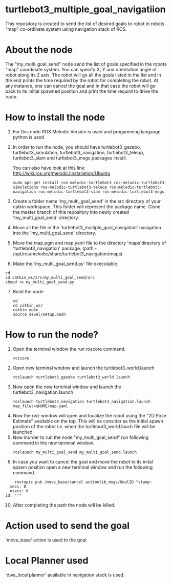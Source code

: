 # turtlebot3_multiple_goal_navigatiion
This repository is created to send the list of desired goals to robot in robots "map" co-ordinate system using navigation stack of ROS.

# About the node
The "my_multi_goal_send" node send the list of goals specified in the robots "map" coordinate system. You can specify X, Y and orientation angle of robot along its Z axis. The robot will go all the goals listed in the list and in the end prints the time required by the robot for completing the robot. At any instance, one can cancel the goal and in that case the robot will go back to its initial spawned position and print the time requird to drive the route. 

# How to install the node

1. For this node ROS Melodic Version is used and progamming langauge python is used
2. In order to run the node, you should have turtlebot3_gazebo, turtlebot3_simulation, turtlebot3_navigation, turtlebot3_teleop, turtlebot3_slam and turtlebot3_msgs packages install.

   You can also have look at this link: http://wiki.ros.org/melodic/Installation/Ubuntu
   ```
   sudo apt-get install ros-melodic-turtlebot3 ros-melodic-turtlebot3-simulations ros-melodic-turtlebot3-teleop ros-melodic-turtlebot3-navigation ros-melodic-turtlebot3-slam ros-melodic-turtlebot3-msgs
   ```
3. Create a folder name 'my_multi_goal_send' in the src directory of your catkin workspace. This folder will represent the package name. Clone the master branch of this repository   into newly created 'my_multi_goal_send' directory.

4. Move all the file in the 'turtlebot3_multiple_goal_navigation' navigation into the 'my_multi_goal_send' directory.
5.  Move the map.pgm and map.yaml file to the directory 'maps'directory of 'turtlebot3_navigation' package. (path:- /opt/ros/melodic/share/turtlebot3_navigation/maps)
6.  Make the 'my_multi_goal_send.py' file executable.
   ```
   cd 
   cd catkin_ws/src/my_multi_goal_send/src
   chmod +x my_multi_goal_send.py
   ```
7. Build the node
   ```
   cd
   cd catkin_ws/
   catkin_make
   source devel/setup.bash
   ```
 
 # How to run the node?
 
 1. Open the terminal window the run roscore command.
    ```
    roscore
    ```
 2. Open new terminal window and launch the turtlebot3_world.launch
    ```
    roslaunch turtlebot3_gazebo turtlebot3_world.launch
    ```
 4. Now open the new terminal window and launch the turtlebot3_navigation.launch
    ```
    roslaunch turtlebot3_navigation turtlebot3_navigation.launch map_file:=$HOME/map.yaml
    ```
 6. Now the rviz window will open and localize the robot using the "2D Pose Estimate" available on the top. This will be consider as the initial spawn position of the robot i.e.     when the turtlebot3_world.lauch file will be launched.
 7. Now inorder to run the node "my_multi_goal_send" run following command in the new terminal window.
    ```
    roslaunch my_multi_goal_send my_multi_goal_send.launch
    ```
 9. In case you want to cancel the goal and move the robot to its inital spawn position open a new terminal window and run the following command.
```
    rostopic pub /move_base/cancel actionlib_msgs/GoalID "stamp:
  secs: 0
  nsecs: 0
id: ''"
```
 10. After completing the path the node will be killed.


# Action used to send the goal

'move_base' action is used to the goal.

# Local Planner used

'dwa_local planner' available in navigation stack is used.


